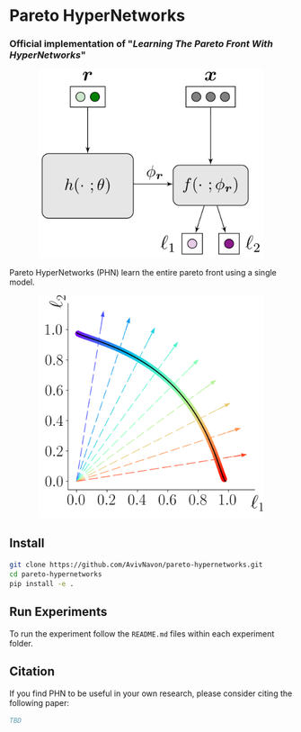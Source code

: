# Pareto HyperNetworks 
### Official implementation of "_Learning The Pareto Front With HyperNetworks_"

<p align="center"> 
    <img src="https://github.com/AvivNavon/pareto-hypernetworks/blob/master/resources/phn.png" width="400">
</p>

Pareto HyperNetworks (PHN) learn the entire pareto front using a single model.

<p align="center"> 
    <img src="https://github.com/AvivNavon/pareto-hypernetworks/blob/master/resources/toy_pf_ours.png" width="400">
</p>  

## Install

```bash
git clone https://github.com/AvivNavon/pareto-hypernetworks.git
cd pareto-hypernetworks
pip install -e .
```

## Run Experiments

To run the experiment follow the `README.md` files within each experiment folder.

## Citation

If you find PHN to be useful in your own research, please consider citing the following paper:

```bib
TBD
```
